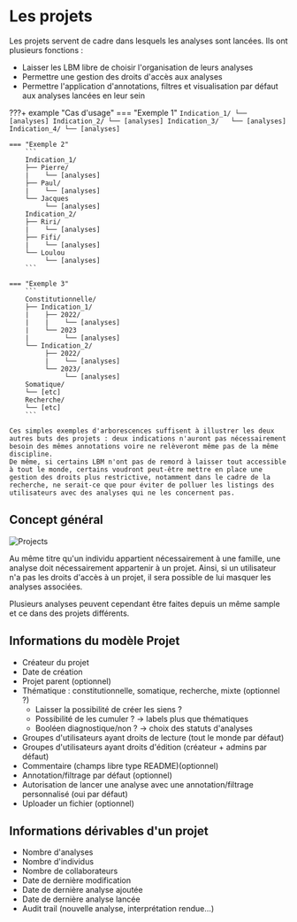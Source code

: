 # Les projets

Les projets servent de cadre dans lesquels les analyses sont lancées. Ils ont plusieurs fonctions :  

- Laisser les LBM libre de choisir l'organisation de leurs analyses
- Permettre une gestion des droits d'accès aux analyses
- Permettre l'application d'annotations, filtres et visualisation par défaut aux analyses lancées en leur sein

???+ example "Cas d'usage"
    === "Exemple 1"
        ```
        Indication_1/
        └── [analyses]
        Indication_2/
        └── [analyses]
        Indication_3/  
        └── [analyses]
        Indication_4/
        └── [analyses]
        ```

    === "Exemple 2"
        ```
        Indication_1/  
        ├── Pierre/  
        |    └── [analyses]
        ├── Paul/
        |    └── [analyses]
        └── Jacques
             └── [analyses]  
        Indication_2/  
        ├── Riri/  
        |    └── [analyses]
        ├── Fifi/
        |    └── [analyses]
        └── Loulou
             └── [analyses]  
        ```

    === "Exemple 3"
        ```
        Constitutionnelle/  
        ├── Indication_1/  
        |    ├── 2022/
        |    |    └── [analyses]
        |    └── 2023
        |         └── [analyses] 
        └── Indication_2/  
             ├── 2022/  
             |    └── [analyses]
             └── 2023/
                  └── [analyses]
        Somatique/
        └── [etc]
        Recherche/
        └── [etc]
        ```

    Ces simples exemples d'arborescences suffisent à illustrer les deux autres buts des projets : deux indications n'auront pas nécessairement besoin des mêmes annotations voire ne relèveront même pas de la même discipline.  
    De même, si certains LBM n'ont pas de remord à laisser tout accessible à tout le monde, certains voudront peut-être mettre en place une gestion des droits plus restrictive, notamment dans le cadre de la recherche, ne serait-ce que pour éviter de polluer les listings des utilisateurs avec des analyses qui ne les concernent pas.


## Concept général
![Projects](/images/projects.png)

Au même titre qu'un individu appartient nécessairement à une famille, une analyse doit nécessairement appartenir à un projet. Ainsi, si un utilisateur n'a pas les droits d'accès à un projet, il sera possible de lui masquer les analyses associées.

Plusieurs analyses peuvent cependant être faites depuis un même sample et ce dans des projets différents.

## Informations du modèle Projet
- Créateur du projet
- Date de création
- Projet parent (optionnel)
- Thématique : constitutionnelle, somatique, recherche, mixte (optionnel ?)
    - Laisser la possibilité de créer les siens ?
    - Possibilité de les cumuler ? → labels plus que thématiques
    - Booléen diagnostique/non ? → choix des statuts d'analyses
- Groupes d'utilisateurs ayant droits de lecture (tout le monde par défaut)
- Groupes d'utilisateurs ayant droits d'édition (créateur + admins par défaut)
- Commentaire (champs libre type README)(optionnel)
- Annotation/filtrage par défaut (optionnel)
- Autorisation de lancer une analyse avec une annotation/filtrage personnalisé (oui par défaut)
- Uploader un fichier (optionnel)

## Informations dérivables d'un projet
- Nombre d'analyses
- Nombre d'individus
- Nombre de collaborateurs
- Date de dernière modification
- Date de dernière analyse ajoutée
- Date de dernière analyse lancée
- Audit trail (nouvelle analyse, interprétation rendue…)

